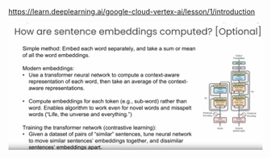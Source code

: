 https://learn.deeplearning.ai/google-cloud-vertex-ai/lesson/1/introduction

![image-20230912163358019](images/image-20230912163358019.png)





